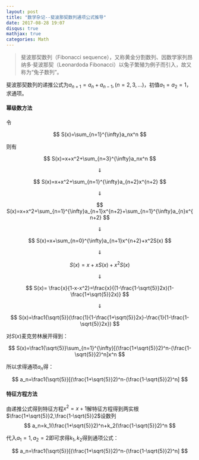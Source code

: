 ```yaml
---
layout: post
title: "数学杂记--斐波那契数列通项公式推导"
date: 2017-08-28 19:07
disqus: true
mathjax: true
categories: Math
---
```


>斐波那契数列（Fibonacci sequence），又称黄金分割数列、因数学家列昂纳多·斐波那契（Leonardoda Fibonacci）以兔子繁殖为例子而引入，故又称为“兔子数列”。

斐波那契数列的递推公式为$a_{n+1}=a_n+a_{n-1},(n=2,3,...)$，初值$a_1=a_2=1$，求通项。

#### 幂级数方法
令

$$
S(x)=\sum_{n=1}^{\infty}a_nx^n
$$

则有

$$
S(x)=x+x^2+\sum_{n=3}^{\infty}a_nx^n
$$

$$\Downarrow$$

$$
S(x)=x+x^2+\sum_{n=1}^{\infty}a_{n+2}x^{n+2}
$$

$$\Downarrow$$

$$
S(x)=x+x^2+\sum_{n=1}^{\infty}a_{n+1}x^{n+2}+\sum_{n=1}^{\infty}a_{n}x^{n+2}
$$

$$\Downarrow$$

$$
S(x)=x+\sum_{n=0}^{\infty}a_{n+1}x^{n+2}+x^2S(x)
$$

$$\Downarrow$$

$$
S(x)=x+xS(x)+x^2S(x)
$$

$$\Downarrow$$

$$
S(x)= \frac{x}{1-x-x^2}=\frac{x}{(1-\frac{1-\sqrt{5}}2x)(1-\frac{1+\sqrt{5}}2x)}
$$

$$\Downarrow$$

$$
S(x)=\frac1{\sqrt{5}}(\frac{1}{1-\frac{1+\sqrt{5}}2x}-\frac{1}{1-\frac{1-\sqrt{5}}2x})
$$

对$S(x)$麦克劳林展开得到：

$$
S(x)=\frac1{\sqrt{5}}\sum_{n=1}^{\infty}[(\frac{1+\sqrt{5}}2)^n-(\frac{1-\sqrt{5}}2)^n]x^n
$$

所以求得通项$a_n$得：

$$
a_n=\frac1{\sqrt{5}}[(\frac{1+\sqrt{5}}2)^n-(\frac{1-\sqrt{5}}2)^n]
$$

#### 特征方程方法

由递推公式得到特征方程$x^2=x+1$解特征方程得到两实根$\frac{1+\sqrt{5}}2,\frac{1-\sqrt{5}}2$设数列
$$
a_n=k_1(\frac{1+\sqrt{5}}2)^n+k_2(\frac{1-\sqrt{5}}2)^n
$$

代入$a_1=1,a_2=2$即可求得$k_1,k_2$得到通项公式：

$$
a_n=\frac1{\sqrt{5}}[(\frac{1+\sqrt{5}}2)^n-(\frac{1-\sqrt{5}}2)^n]
$$
